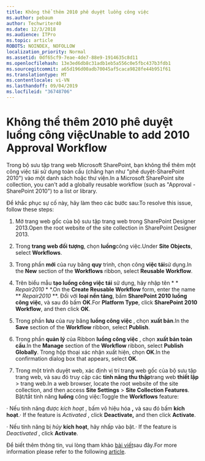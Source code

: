 ```yaml
---
title: Không thể thêm 2010 phê duyệt luồng công việc
ms.author: pebaum
author: Techwriter40
ms.date: 12/3/2018
ms.audience: ITPro
ms.topic: article
ROBOTS: NOINDEX, NOFOLLOW
localization_priority: Normal
ms.assetid: 0df65cf9-7eae-4de7-88e9-1914635c8d11
ms.openlocfilehash: 13e3ed6db8c31adb1eb5a556c0e5fbc437b3fdb1
ms.sourcegitcommit: a65d196d00adb70045af5caca9828fe44b951f61
ms.translationtype: MT
ms.contentlocale: vi-VN
ms.lasthandoff: 09/04/2019
ms.locfileid: "36748706"
---
```

# <a name="unable-to-add-2010-approval-workflow"></a><span data-ttu-id="0d822-102">Không thể thêm 2010 phê duyệt luồng công việc</span><span class="sxs-lookup"><span data-stu-id="0d822-102">Unable to add 2010 Approval Workflow</span></span>

<span data-ttu-id="0d822-103">Trong bộ sưu tập trang web Microsoft SharePoint, bạn không thể thêm một công việc tái sử dụng toàn cầu (chẳng hạn như "phê duyệt-SharePoint 2010") vào một danh sách hoặc thư viện.</span><span class="sxs-lookup"><span data-stu-id="0d822-103">In a Microsoft SharePoint site collection, you can't add a globally reusable workflow (such as "Approval - SharePoint 2010") to a list or library.</span></span>
  
<span data-ttu-id="0d822-104">Để khắc phục sự cố này, hãy làm theo các bước sau:</span><span class="sxs-lookup"><span data-stu-id="0d822-104">To resolve this issue, follow these steps:</span></span> 
  
1. <span data-ttu-id="0d822-105">Mở trang web gốc của bộ sưu tập trang web trong SharePoint Designer 2013.</span><span class="sxs-lookup"><span data-stu-id="0d822-105">Open the root website of the site collection in SharePoint Designer 2013.</span></span>
  
2. <span data-ttu-id="0d822-106">Trong **trang web đối tượng**, chọn **luồng**công việc.</span><span class="sxs-lookup"><span data-stu-id="0d822-106">Under **Site Objects**, select **Workflows**.</span></span> 
  
3. <span data-ttu-id="0d822-107">Trong phần **mới** của ruy băng **quy** trình, chọn công **việc tái**sử dụng.</span><span class="sxs-lookup"><span data-stu-id="0d822-107">In the **New** section of the **Workflows** ribbon, select **Reusable Workflow**.</span></span> 
  
4. <span data-ttu-id="0d822-108">Trên biểu mẫu **tạo luồng công việc tái** sử dụng, hãy nhập tên \* \* *Repair2010* \* \*.</span><span class="sxs-lookup"><span data-stu-id="0d822-108">On the **Create Reusable Workflow** form, enter the name \*\* *Repair2010* \*\*.</span></span> <span data-ttu-id="0d822-109">Đối với **loại nền tảng**, bấm **SharePoint 2010 luồng công việc**, và sau đó bấm **OK**.</span><span class="sxs-lookup"><span data-stu-id="0d822-109">For **Platform Type**, click **SharePoint 2010 Workflow**, and then click **OK**.</span></span> 
  
1. <span data-ttu-id="0d822-110">Trong phần **lưu** của ruy băng **luồng công việc** , chọn **xuất bản**.</span><span class="sxs-lookup"><span data-stu-id="0d822-110">In the **Save** section of the **Workflow** ribbon, select **Publish**.</span></span> 
  
2. <span data-ttu-id="0d822-111">Trong phần **quản lý** của Ribbon **luồng công việc** , chọn **xuất bản toàn cầu**.</span><span class="sxs-lookup"><span data-stu-id="0d822-111">In the **Manage** section of the **Workflow** ribbon, select **Publish Globally**.</span></span> <span data-ttu-id="0d822-112">Trong hộp thoại xác nhận xuất hiện, chọn **OK**.</span><span class="sxs-lookup"><span data-stu-id="0d822-112">In the confirmation dialog box that appears, select **OK**.</span></span> 
  
3. <span data-ttu-id="0d822-113">Trong một trình duyệt web, xác định vị trí trang web gốc của bộ sưu tập trang web, và sau đó truy cập các **tính năng thu thập**trang web **thiết lập** \> trang web.</span><span class="sxs-lookup"><span data-stu-id="0d822-113">In a web browser, locate the root website of the site collection, and then access **Site Settings** \> **Site Collection Features**.</span></span> <span data-ttu-id="0d822-114">Bật/tắt tính năng **luồng** công việc:</span><span class="sxs-lookup"><span data-stu-id="0d822-114">Toggle the **Workflows** feature:</span></span> 
  
<span data-ttu-id="0d822-115">· Nếu tính năng được *kích hoạt* , bấm vô hiệu hóa **,** và sau đó bấm **kích hoạt**.</span><span class="sxs-lookup"><span data-stu-id="0d822-115">· If the feature is  *Activated*  , click **Deactivate,** and then click **Activate**.</span></span> 
  
<span data-ttu-id="0d822-116">· Nếu tính năng bị *hủy* **kích hoạt**, hãy nhấp vào bật.</span><span class="sxs-lookup"><span data-stu-id="0d822-116">· If the feature is  *Deactivated*  , click **Activate**.</span></span> 
  
<span data-ttu-id="0d822-117">Để biết thêm thông tin, vui lòng tham khảo [bài viết](https://go.microsoft.com/fwlink/?linkid=2047770&amp;clcid=0x409)sau đây.</span><span class="sxs-lookup"><span data-stu-id="0d822-117">For more information please refer to the following [article](https://go.microsoft.com/fwlink/?linkid=2047770&amp;clcid=0x409).</span></span>
  

